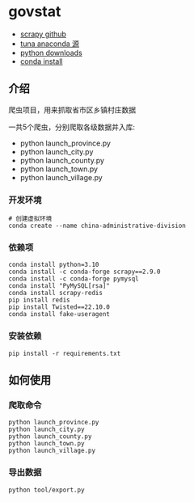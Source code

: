 # govstat
- [scrapy github](https://github.com/scrapy/scrapy)
- [tuna anaconda 源](https://mirrors.tuna.tsinghua.edu.cn/help/anaconda/)
- [python downloads](https://www.python.org/downloads/)
- [conda install](https://anaconda.org/conda-forge/pymysql)

## 介绍
爬虫项目，用来抓取省市区乡镇村庄数据

一共5个爬虫，分别爬取各级数据并入库:
- python launch_province.py
- python launch_city.py
- python launch_county.py
- python launch_town.py
- python launch_village.py

### 开发环境
```shell
# 创建虚拟环境
conda create --name china-administrative-division
```

### 依赖项
```shell
conda install python=3.10
conda install -c conda-forge scrapy==2.9.0
conda install -c conda-forge pymysql
conda install "PyMySQL[rsa]"
conda install scrapy-redis
pip install redis
pip install Twisted==22.10.0
conda install fake-useragent
```
### 安装依赖
```shell
pip install -r requirements.txt
```

## 如何使用
### 爬取命令
```shell
python launch_province.py
python launch_city.py
python launch_county.py
python launch_town.py
python launch_village.py
```

### 导出数据
```shell
python tool/export.py
```
